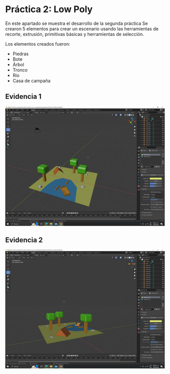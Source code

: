 # Práctica 2: Low Poly
En este apartado se muestra el desarrollo de la segunda práctica
Se crearon 5 elementos para crear un escenario usando las herramientas de recorte, extrusión, primitivas básicas y herramientas de selección.

Los elementos creados fueron:
 - Piedras
 - Bote
 - Árbol
 - Tronco
 - Río
 - Casa de campaña

## Evidencia 1
![Escritorio de trabajo 01](workspace_evidence-01.jpg)

## Evidencia 2
![Escritorio de trabajo 02](workspace_evidence-02.jpg)